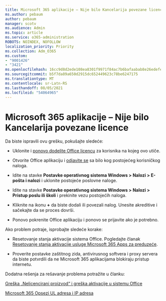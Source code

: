 ```yaml
---
title: Microsoft 365 aplikacije – Nije bilo Kancelarija povezane licence
ms.author: pebaum
author: pebaum
manager: scotv
ms.audience: Admin
ms.topic: article
ms.service: o365-administration
ROBOTS: NOINDEX, NOFOLLOW
localization_priority: Priority
ms.collection: Adm_O365
ms.custom:
- "9001426"
- "3421"
ms.openlocfilehash: 16cc9d8d2ede108ea8301f9971f84ac7b6bafaabab8e26edefe15acf66783339
ms.sourcegitcommit: b5f7da89a650d2915dc652449623c78be6247175
ms.translationtype: MT
ms.contentlocale: sr-Latn-RS
ms.lasthandoff: 08/05/2021
ms.locfileid: "54064965"
---
```

# <a name="microsoft-365-apps-message---couldnt-find-office-licenses-associated"></a>Microsoft 365 aplikacije – Nije bilo Kancelarija povezane licence

Da biste ispravili ovu grešku, pokušajte sledeće:

- Uklonite i [ponovo dodelite Office licencu](https://docs.microsoft.com/microsoft-365/admin/manage/assign-licenses-to-users) za korisnika na kojeg ovo utiče.

- Otvorite Office aplikaciju i [odjavite se](https://support.office.com/article/sign-out-of-office-5a20dc11-47e9-4b6f-945d-478cb6d92071) sa bilo kog postojećeg korisničkog naloga.

- Idite na stavke **Postavke operativnog sistema Windows > Nalozi > E-pošta i nalozi** i uklonite postojeće poslovne naloge.

- Idite na stavke **Postavke operativnog sistema Windows > Nalozi > Pristup poslu ili školi** i prekinite vezu postojećih naloga.

- Kliknite na ikonu **+** da biste dodali ili povezali nalog. Unesite akreditive i sačekajte da se proces dovrši.

- Ponovo pokrenite Office aplikaciju i ponovo se prijavite ako je potrebno.

Ako problem potraje, isprobajte sledeće korake:

- Resetovanje stanja aktivacije sistema Office. Pogledajte članak [Resetovanje stanja aktivacije usluge Microsoft 365 Apps za preduzeće](https://docs.microsoft.com/office365/troubleshoot/activation/reset-office-365-proplus-activation-state).

- Proverite postavke zaštitnog zida, antivirusnog softvera i proxy servera da biste potvrdili da ne Microsoft 365 aplikacijama blokiraju pristup internetu. 

Dodatna rešenja za rešavanje problema potražite u članku:

[Greška „Nelicencirani proizvod“ i greška aktivacije u sistemu Office](https://support.office.com/Article/0d23d3c0-c19c-4b2f-9845-5344fedc4380?wt.mc_id=Alchemy_ClientDIA)

[Microsoft 365 Opsezi UL adresa i IP adresa](https://docs.microsoft.com/office365/enterprise/urls-and-ip-address-ranges)
